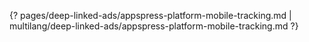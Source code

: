 {? pages/deep-linked-ads/appspress-platform-mobile-tracking.md | multilang/deep-linked-ads/appspress-platform-mobile-tracking.md ?}
